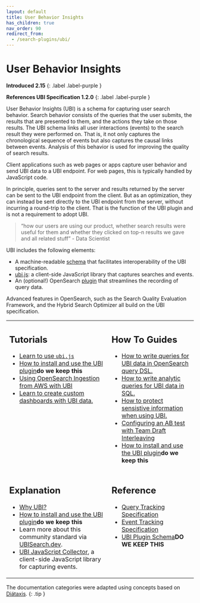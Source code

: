 ```yaml
---
layout: default
title: User Behavior Insights
has_children: true
nav_order: 90
redirect_from:
  - /search-plugins/ubi/
---
```

# User Behavior Insights

**Introduced 2.15**
{: .label .label-purple }

**References UBI Specification 1.2.0**
{: .label .label-purple }

User Behavior Insights (UBI) is a schema for capturing user search behavior. Search behavior consists of the queries that the user submits, the results that are presented to them, and the actions they take on those results. The UBI schema links all user interactions (events) to the search result they were performed on. That is, it not only captures the chronological sequence of events but also captures the causal links between events. Analysis of this behavior is used for improving the quality of search results.

Client applications such as web pages or apps capture user behavior and send UBI data to a UBI endpoint. For web pages, this is typically handled by JavaScript code.

In principle, queries sent to the server and results returned by the server can be sent to the UBI endpoint from the client. But as an optimization, they can instead be sent directly to the UBI endpoint from the server, without incurring a round-trip to the client. That is the function of the UBI plugin and is not a requirement to adopt UBI.


> “how our users are using our product, whether search results were useful for them and whether they clicked on top-n results we gave and all related stuff” - Data Scientist

UBI includes the following elements:
* A machine-readable [schema](https://github.com/o19s/ubi) that facilitates interoperability of the UBI specification.
* [ubi.js](https://github.com/opensearch-project/user-behavior-insights/tree/main/ubi-javascript-collector/ubi.js): a client-side JavaScript library that captures searches and events.
* An (optional!) OpenSearch [plugin](https://github.com/opensearch-project/user-behavior-insights) that streamlines the recording of query data.

Advanced features in OpenSearch, such as the Search Quality Evaluation Framework, and the Hybrid Search Optimizer all build on the UBI specification.

<!-- vale off -->

<table>
    <tr style="vertical-align: top;">
        <td>
            <h2>Tutorials</h2>
            <ul>
                <li><a href="#">Learn to use <code>ubi.js</code></a></li>
                <li><a href="https://github.com/opensearch-project/user-behavior-insights">How to install and use the UBI plugin</a><b>do we keep this</b></li>
                <li><a href="#">Using OpenSearch Ingestion from AWS with UBI</a></li>
                <li><a href="{{site.url}}{{site.baseurl}}/search-plugins/ubi/ubi-dashboard-tutorial/">Learn to create custom dashboards with UBI data.</a></li>                
            </ul>
        </td>
        <td>
            <h2>How To Guides</h2>
            <ul>                
                <li><a href="{{site.url}}{{site.baseurl}}/search-plugins/ubi/dsl-queries/">How to write queries for UBI data in OpenSearch query DSL.</a></li>
                <li><a href="{{site.url}}{{site.baseurl}}/search-plugins/ubi/sql-queries/">How to write analytic queries for UBI data in SQL.</a></li>
                <li><a href="https://github.com/o19s/chorus-opensearch-edition/blob/main/katas/006_protecting_sensitive_information.md">How to protect sensistive information when using UBI.</a></li>
                <li><a href="https://github.com/o19s/chorus-opensearch-edition/blob/main/katas/007_configure_AB_with_TDI.md">Configuring an AB test with Team Draft Interleaving</a></li>           
           <li><a href="https://github.com/opensearch-project/user-behavior-insights">How to install and use the UBI plugin</a><b>do we keep this</b></li>     
            </ul>
        </td>
    </tr>
    <tr style="vertical-align: top;">
        <td>
            <h2>Explanation</h2>
            <ul>
                <li><a href="https://UBISearch.dev">Why UBI?</a></li>
                <li><a href="https://github.com/opensearch-project/user-behavior-insights">How to install and use the UBI plugin</a><b>do we keep this</b></li>
                <li>Learn more about this community standard via <a href="https://UBISearch.dev">UBISearch.dev</a>.</li>
                <li><a href="{{site.url}}{{site.baseurl}}/search-plugins/ubi/ubi-javascript-collector/">UBI JavaScript Collector</a>, a client-side JavaScript library for capturing events.</li>
            </ul>
        </td>
        <td>
            <h2>Reference</h2>
            <ul>
                <li><a href="https://o19s.github.io/ubi/docs/html/1.2.0/query.request.schema.html">Query Tracking Specification</a></li>
                <li><a href="https://o19s.github.io/ubi/docs/html/1.2.0/event.schema.html">Event Tracking Specification</a></li>                
                <li><a href="{{site.url}}{{site.baseurl}}/search-plugins/ubi/schemas/">UBI Plugin Schema</a><b>DO WE KEEP THIS</b></li>
            </ul>
        </td>
    </tr>
</table>

<!-- vale on -->
The documentation categories were adapted using concepts based on [Diátaxis](https://diataxis.fr/).
{: .tip }
